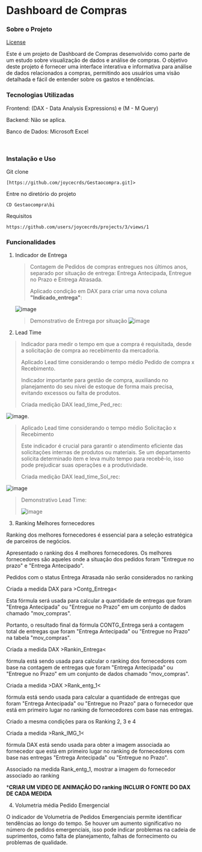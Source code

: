 # Dashboard de Compras
### Sobre o Projeto

[License](https://github.com/joycecrds/Gestaocompra?tab=MIT-1-ov-file#readme
)

Este é um projeto de Dashboard de Compras desenvolvido como parte de um estudo sobre visualização de dados e análise de compras. O objetivo deste projeto é fornecer uma interface interativa e informativa para análise de dados relacionados a compras, permitindo aos usuários uma visão detalhada e fácil de entender sobre os gastos e tendências.

### Tecnologias Utilizadas
<p>Frontend: (DAX - Data Analysis Expressions) e (M - M Query)<p/>
<p>Backend: Não se aplica. <p/>
<p>Banco de Dados: Microsoft Excel <p/><br/>

### Instalação e Uso
Git clone
```
[https://github.com/joycecrds/Gestaocompra.git]>
```
Entre no diretório do projeto
```
CD Gestaocompra\bi
```
Requisitos
```
https://github.com/users/joycecrds/projects/3/views/1
```

### Funcionalidades
1.  Indicador de Entrega

     ><p>Contagem de Pedidos de compras entregues nos últimos anos, separado por situação de entrega: Entrega Antecipada, Entregue no Prazo e Entrega Atrasada.</p> 
     ><p>Aplicado condição em DAX para criar uma nova coluna <strong>"Indicado_entrega"</strong>:</p>
     ![image](https://github.com/joycecrds/Gestaocompra/assets/160512672/372b2e25-a294-4707-9d57-b6f39920ce97)
     > Demonstrativo de Entrega por situação
     ![image](https://github.com/joycecrds/Gestaocompra/assets/160512672/7b10bfe0-e26d-4a58-8275-300d573ae212)

2.  Lead Time
   > <p>Indicador para medir o tempo em que a compra é requisitada, desde a solicitação de compra ao recebimento da mercadoria.</p>
   ><p>Aplicado Lead time considerando o tempo médio Pedido de compra x Recebimento.</p>
   ><p>Indicador importante para gestão de compra, auxiliando no planejamento do seu nívei de estoque de forma mais precisa, evitando excessos ou falta de produtos.</p>
   > Criada medição DAX lead_time_Ped_rec:
   ![image](https://github.com/joycecrds/Gestaocompra/assets/160512672/aca7239e-789a-47a7-acc9-94f99482720b).

   ><p>Aplicado Lead time considerando o tempo médio Solicitação x Recebimento</p>
   ><p>Este indicador é crucial para garantir o atendimento eficiente das solicitações internas de produtos ou materiais. Se um departamento solicita determinado item e leva muito tempo para recebê-lo, isso pode prejudicar suas operações e a produtividade.</p>
   >Criada medição DAX lead_time_Sol_rec:
   ![image](https://github.com/joycecrds/Gestaocompra/assets/160512672/9395260b-fc07-492f-85e0-748af2d8fe5d)
   >Demonstrativo Lead Time:</p>
   ![image](https://github.com/joycecrds/Gestaocompra/assets/160512672/bfb6aca8-0cb6-4f75-8e40-2a5f9d028c13)


3.  Ranking Melhores fornecedores
   <p>Ranking dos melhores fornecedores é essencial para a seleção estratégica de parceiros de negócios.</p>
   <p>Apresentado o ranking dos 4 melhores fornecedores. Os melhores fornecedores são aqueles onde a situação dos pedidos foram "Entregue no prazo" e "Entrega Antecipado".</p>
<p>Pedidos com o status Entrega Atrasada não serão considerados no ranking</p>
<p>Criada a medida DAX para >Contg_Entrega< </p>
   <p>Esta fórmula será usada para calcular a quantidade de entregas que foram "Entrega Antecipada" ou "Entregue no Prazo" em um conjunto de dados chamado "mov_compras".</p>
   <p>Portanto, o resultado final da fórmula CONTG_Entrega será a contagem total de entregas que foram "Entrega Antecipada" ou "Entregue no Prazo" na tabela "mov_compras". </p>
   <p>Criada a medida DAX >Rankin_Entrega<</p>
<p> fórmula está sendo usada para calcular o ranking dos fornecedores com base na contagem de entregas que foram "Entrega Antecipada" ou "Entregue no Prazo" em um conjunto de dados chamado "mov_compras".</p>
<p>Criada a medida >DAX >Rank_entg_1< </p>
<p>fórmula está sendo usada para calcular a quantidade de entregas que foram "Entrega Antecipada" ou "Entregue no Prazo" para o fornecedor que está em primeiro lugar no ranking de fornecedores com base nas entregas.</p>
<p>Criado a mesma condições para os Ranking 2, 3 e 4 </p>
<p>Criada a medida >Rank_IMG_1< </p>
<p>fórmula DAX está sendo usada para obter a imagem associada ao fornecedor que está em primeiro lugar no ranking de fornecedores com base nas entregas "Entrega Antecipada" ou "Entregue no Prazo".</p>
<p> Associado na medida Rank_entg_1, mostrar a imagem do fornecedor associado ao ranking</p>

   *****CRIAR UM VIDEO DE ANIMAÇÃO DO ranking****
   ****INCLUIR O FONTE DO DAX DE CADA MEDIDA****


4.  Volumetria média Pedido Emergencial
<p>O indicador de Volumetria de Pedidos Emergenciais permite identificar tendências ao longo do tempo. Se houver um aumento significativo no número de pedidos emergenciais, isso pode indicar problemas na cadeia de suprimentos, como falta de planejamento, falhas de fornecimento ou problemas de qualidade.</p>





